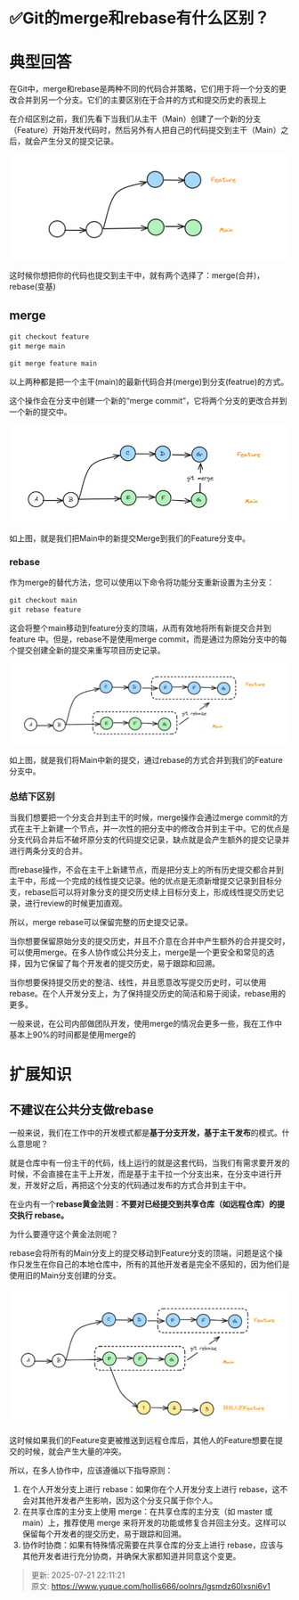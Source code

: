 # ✅Git的merge和rebase有什么区别？

# 典型回答


在Git中，merge和rebase是两种不同的代码合并策略，它们用于将一个分支的更改合并到另一个分支。它们的主要区别在于合并的方式和提交历史的表现上



在介绍区别之前，我们先看下当我们从主干（Main）创建了一个新的分支（Feature）开始开发代码时，然后另外有人把自己的代码提交到主干（Main）之后，就会产生分叉的提交记录。



![1690091469933-03059138-036f-46fa-9153-3bcdf8438ecd.png](./img/fucIFtyazqUlx9bw/1690091469933-03059138-036f-46fa-9153-3bcdf8438ecd-171357.png)



这时候你想把你的代码也提交到主干中，就有两个选择了：merge(合并)，rebase(变基)



## merge


```java
git checkout feature
git merge main
```



```java
git merge feature main
```



以上两种都是把一个主干(main)的最新代码合并(merge)到分支(featrue)的方式。



这个操作会在分支中创建一个新的“merge commit”，它将两个分支的更改合并到一个新的提交中。



![1690094246537-d6fd3d83-56eb-4a53-bcca-c7bfdbf0feb4.png](./img/fucIFtyazqUlx9bw/1690094246537-d6fd3d83-56eb-4a53-bcca-c7bfdbf0feb4-448726.png)



如上图，就是我们把Main中的新提交Merge到我们的Feature分支中。



### rebase


作为merge的替代方法，您可以使用以下命令将功能分支重新设置为主分支：



```java
git checkout main
git rebase feature
```



这会将整个main移动到feature分支的顶端，从而有效地将所有新提交合并到 feature 中。但是，rebase不是使用merge commit，而是通过为原始分支中的每个提交创建全新的提交来重写项目历史记录。



![1690094295032-5e35a6bb-f42f-4deb-aa15-f41f90f43a02.png](./img/fucIFtyazqUlx9bw/1690094295032-5e35a6bb-f42f-4deb-aa15-f41f90f43a02-850706.png)



如上图，就是我们将Main中新的提交，通过rebase的方式合并到我们的Feature分支中。



### 总结下区别


当我们想要把一个分支合并到主干的时候，merge操作会通过merge commit的方式在主干上新建一个节点，并一次性的把分支中的修改合并到主干中。它的优点是分支代码合并后不破坏原分支的代码提交记录，缺点就是会产生额外的提交记录并进行两条分支的合并。



而rebase操作，不会在主干上新建节点，而是把分支上的所有历史提交都合并到主干中，形成一个完成的线性提交记录。他的优点是无须新增提交记录到目标分支，rebase后可以将对象分支的提交历史续上目标分支上，形成线性提交历史记录，进行review的时候更加直观。



所以，merge rebase可以保留完整的历史提交记录。



当你想要保留原始分支的提交历史，并且不介意在合并中产生额外的合并提交时，可以使用merge。在多人协作或公共分支上，merge是一个更安全和常见的选择，因为它保留了每个开发者的提交历史，易于跟踪和回溯。



当你想要保持提交历史的整洁、线性，并且愿意改写提交历史时，可以使用rebase。在个人开发分支上，为了保持提交历史的简洁和易于阅读，rebase用的更多。



一般来说，在公司内部做团队开发，使用merge的情况会更多一些，我在工作中基本上90%的时间都是使用merge的



# 扩展知识


## 不建议在公共分支做rebase


一般来说，我们在工作中的开发模式都是**基于分支开发，基于主干发布**的模式。什么意思呢？



就是仓库中有一份主干的代码，线上运行的就是这套代码，当我们有需求要开发的时候，不会直接在主干上开发，而是基于主干拉一个分支出来，在分支中进行开发，开发好之后，再把这个分支的代码通过发布的方式合并到主干中。



在业内有一个**rebase黄金法则**：**不要对已经提交到共享仓库（如远程仓库）的提交执行 rebase。**



为什么要遵守这个黄金法则呢？



rebase会将所有的Main分支上的提交移动到Feature分支的顶端，问题是这个操作只发生在你自己的本地仓库中，所有的其他开发者是完全不感知的，因为他们是使用旧的Main分支创建的分支。



![1690094700194-c03c80ba-cd08-4786-ae4f-64f68a61e14a.png](./img/fucIFtyazqUlx9bw/1690094700194-c03c80ba-cd08-4786-ae4f-64f68a61e14a-448764.png)



这时候如果我们的Feature变更被推送到远程仓库后，其他人的Feature想要在提交的时候，就会产生大量的冲突。



所以，在多人协作中，应该遵循以下指导原则：

1. 在个人开发分支上进行 rebase：如果你在个人开发分支上进行 rebase，这不会对其他开发者产生影响，因为这个分支只属于你个人。
2. 在共享仓库的主分支上使用 merge：在共享仓库的主分支（如 master 或 main）上，推荐使用 merge 来将开发的功能或修复合并回主分支。这样可以保留每个开发者的提交历史，易于跟踪和回溯。
3. 协作时协商：如果有特殊情况需要在共享仓库的分支上进行 rebase，应该与其他开发者进行充分协商，并确保大家都知道并同意这个变更。



> 更新: 2025-07-21 22:11:21  
> 原文: <https://www.yuque.com/hollis666/oolnrs/lgsmdz60lxsni6v1>